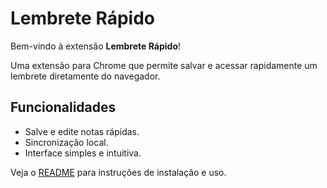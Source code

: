 # Lembrete Rápido

Bem-vindo à extensão **Lembrete Rápido**!

Uma extensão para Chrome que permite salvar e acessar rapidamente um lembrete diretamente do navegador.

## Funcionalidades

- Salve e edite notas rápidas.
- Sincronização local.
- Interface simples e intuitiva.

Veja o [README](../README.md) para instruções de instalação e uso.
